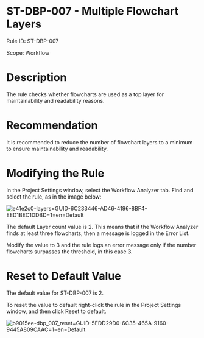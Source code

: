 ﻿# ST-DBP-007 - Multiple Flowchart Layers

Rule ID: ST-DBP-007

Scope: Workflow

# Description

The rule checks whether flowcharts are used as a top layer for maintainability and readability reasons.

# Recommendation

It is recommended to reduce the number of flowchart layers to a minimum to ensure maintainability and readability.

# Modifying the Rule

In the Project Settings window, select the Workflow Analyzer tab. Find and select the rule, as in the image below:

![e41e2c0-layers=GUID-6C233446-AD46-4196-8BF4-EED1BEC1DDBD=1=en=Default](/images/e41e2c0-layers=GUID-6C233446-AD46-4196-8BF4-EED1BEC1DDBD=1=en=Default.png)

The default Layer count value is 2. This means that if the Workflow Analyzer finds at least three flowcharts, then a message is logged in the Error List.

Modify the value to 3 and the rule logs an error message only if the number flowcharts surpasses the threshold, in this case 3.

# Reset to Default Value

The default value for ST-DBP-007 is 2.

To reset the value to default right-click the rule in the Project Settings window, and then click Reset to default.

![b9015ee-dbp_007_reset=GUID-5EDD29D0-6C35-465A-9160-9445A809CAAC=1=en=Default](/images/b9015ee-dbp_007_reset=GUID-5EDD29D0-6C35-465A-9160-9445A809CAAC=1=en=Default.png)
